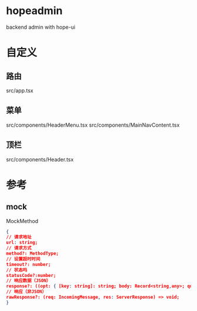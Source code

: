 # hopeadmin
backend admin with hope-ui

# 自定义

## 路由
src/app.tsx

## 菜单
src/components/HeaderMenu.tsx
src/components/MainNavContent.tsx

## 顶栏
src/components/Header.tsx

# 参考

## mock

MockMethod

```json
{
// 请求地址
url: string;
// 请求方式
method?: MethodType;
// 设置超时时间
timeout?: number;
// 状态吗
statusCode?:number;
// 响应数据（JSON）
response?: ((opt: { [key: string]: string; body: Record<string,any>; query: Record<string,any>, headers: Record<string, any>; }) => any) | any;
// 响应（非JSON）
rawResponse?: (req: IncomingMessage, res: ServerResponse) => void;
}
```
